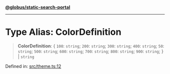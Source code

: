 [**@globus/static-search-portal**](../../README.md)

***

# Type Alias: ColorDefinition

> **ColorDefinition**: \{ `100`: `string`; `200`: `string`; `300`: `string`; `400`: `string`; `50`: `string`; `500`: `string`; `600`: `string`; `700`: `string`; `800`: `string`; `900`: `string`; \} \| `string`

Defined in: [src/theme.ts:12](https://github.com/globus/static-search-portal/blob/01d1d33d3d0989c593fada6bb539073cee27ae57/src/theme.ts#L12)
